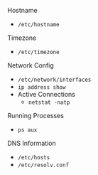 Hostname
- `/etc/hostname`

Timezone
- `/etc/timezone`

Network Config
- `/etc/network/interfaces`
- `ip address show`
- Active Connections
	- `netstat -natp`

Running Processes
- `ps aux`

DNS Information
- `/etc/hosts`
- `/etc/resolv.conf`


